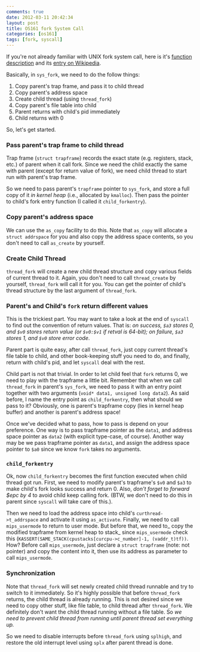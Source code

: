 ```yaml
---
comments: true
date: 2012-03-11 20:42:34
layout: post
title: OS161 fork System Call
categories: [os161]
tags: [fork, syscall]
---
```


If you're not already familiar with UNIX fork system call, here is it's
[function description][unix_fork] and its [entry on Wikipedia][fork_wiki].

Basically, in `sys_fork`, we need to do the follow things:

 1. Copy parent's trap frame, and pass it to child thread
 2. Copy parent's address space
 3. Create child thread (using `thread_fork`)
 4. Copy parent's file table into child
 5. Parent returns with child's pid immediately
 6. Child returns with 0

So, let's get started.


<!-- more -->

### Pass parent's trap frame to child thread

Trap frame (`struct trapframe`) records the exact state (e.g. registers, stack, 
etc.) of parent when
it call fork. Since we need the child exactly the same with parent (except for
return value of fork), we need child thread to start run with parent's trap
frame.

So we need to pass parent's `trapframe` pointer to `sys_fork`, and store a full
copy of it _in kernel heap_ (i.e., allocated by `kmalloc`). Then pass the
pointer to child's fork entry function (I called it `child_forkentry`).


### Copy parent's address space

We can use the `as_copy` facility to do this. Note that `as_copy` will allocate
a `struct addrspace` for you and also copy the address space contents, so you
don't need to call `as_create` by yourself. 


### Create Child Thread

`thread_fork` will create a new child thread structure and copy various fields
of current thread to it. Again, you don't need to call `thread_create` by
yourself, `thread_fork` will call it for you. You can get the pointer of child's
thread structure by the last argument of `thread_fork`.


### Parent's and Child's `fork` return different values

This is the trickiest part. You may want to take a look at the end of `syscall`
to find out the convention of return values. That is: _on success, `$a3` stores
0, and `$v0` stores return value (or `$v0:$v1` if retval is 64-bit); on failure, `$a3`
stores 1, and `$v0` store error code_.

Parent part is quite easy, after call `thread_fork`, just copy current thread's
file table to child, and other book-keeping stuff you need to do, and finally,
return with child's pid, and let `syscall` deal with the rest.

Child part is not that trivial. In order to let child feel that `fork` returns
0, we need to play with the trapframe a little bit. Remember that when we call
`thread_fork` in parent's `sys_fork`, we need to pass it with an entry point
together with two arguments (`void* data1, unsigned long data2`). As said before,
I name the entry point as `child_forkentry`, then what should we pass to it?
Obviously, one is parent's trapframe copy (lies in kernel heap buffer) and
another is parent's address space!

Once we've decided what to pass, how to pass is depend on your preference. One
way is to pass trapframe pointer as the `data1`, and address space pointer as
`data2` (with explicit type-case, of course). Another way may be we pass trapframe pointer
as `data1`, and assign the address space pointer to `$a0` since we know `fork` takes
no arguments.


### `child_forkentry`

Ok, now `child_forkentry` becomes the first function executed when child
thread got run. First, we need to modify parent's trapframe's `$v0` and `$a3`
to make child's fork looks success and return 0. Also, _don't forget to
forward $epc by 4_ to avoid child keep calling fork. (BTW, we don't need
to do this in parent since `syscall` will take care of this.). 

Then we
need to load the address space into child's `curthread->t_addrspace` and
activate it using `as_activate`. Finally, we need to call `mips_usermode`
to return to user mode. But before that, we need to_ copy the modified
trapframe from kernel heap to stack_ since `mips_usermode` check this
(`KASSERT(SAME_STACK(cpustacks[curcpu->c_number]-1, (vaddr_t)tf))`. How? Before
call `mips_usermode`, just declare a `struct trapframe` (note: not pointer) and copy the content
into it, then use its address as parameter to call `mips_usermode`.

### Synchronization

Note that `thread_fork` will set newly created child thread runnable and try to
switch to it immediately. So it's highly possible that before `thread_fork`
returns, the child thread is already running. This is not desired since we
need to copy other stuff, like file table, to child thread after
`thread_fork`. We definitely don't want the child thread running without a
file table. So _we need to prevent child thread from running until parent
thread set everything up._

So we need to disable interrupts before `thread_fork` using `splhigh`, and
restore the old interrupt level using `splx` after parent thread is done.


[unix_fork]: http://linux.die.net/man/2/fork
[fork_wiki]: http://en.wikipedia.org/wiki/Fork_(operating_system)

